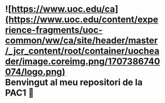# ![https://www.uoc.edu/ca](https://www.uoc.edu/content/experience-fragments/uoc-common/ww/ca/site/header/master/_jcr_content/root/container/uocheader/image.coreimg.png/1707386740074/logo.png) <br> Benvingut al meu repositori de la PAC1 👋